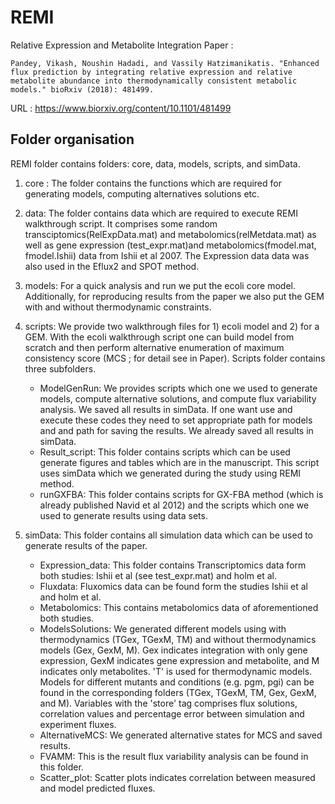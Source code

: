 # REMI 

Relative Expression and Metabolite Integration
Paper :

    Pandey, Vikash, Noushin Hadadi, and Vassily Hatzimanikatis. "Enhanced flux prediction by integrating relative expression and relative metabolite abundance into thermodynamically consistent metabolic models." bioRxiv (2018): 481499.

URL : https://www.biorxiv.org/content/10.1101/481499

## Folder organisation

REMI folder contains folders:  core, data, models, scripts, and simData.

1. core : The folder contains the functions which are required for generating models, computing alternatives solutions etc.
2. data: The folder contains data which are required to execute REMI walkthrough script. It comprises some random transciptomics(RelExpData.mat) and metabolomics(relMetdata.mat) as well as gene expression (test\_expr.mat)and metabolomics(fmodel.mat, fmodel.Ishii) data from Ishii et al 2007. The Expression data data was also used in the Eflux2 and SPOT method.
3. models: For a quick analysis and run we put the ecoli core model. Additionally, for reproducing results from the paper we also put the GEM with and without thermodynamic constraints.
4. scripts: We provide two walkthrough files for 1) ecoli model and 2) for a GEM.  With the ecoli walkthrough script one can build model from scratch and then perform alternative enumeration of maximum consistency score (MCS ; for detail see in Paper). Scripts folder contains three subfolders.

	- ModelGenRun:  We provides scripts which one we used to generate models, compute alternative solutions, and compute flux variability analysis.  We saved all results in simData. If one want use and execute these codes they need to set appropriate path for models and and path for saving the results. We already saved all results in simData.
	- Result\_script: This folder contains scripts which can be used generate figures and tables which are in the manuscript.  This script uses simData which we generated during the study using REMI method.
	- runGXFBA: This folder contains scripts for GX-FBA method (which is already published Navid et al 2012) and the scripts which one we used to generate results using data sets.

5. simData: This folder contains all simulation data which can be used to generate results of the paper.

	- Expression\_data: This folder contains Transcriptomics data form both studies: Ishii et al (see test\_expr.mat) and holm et al.
	- Fluxdata: Fluxomics data can be found form the studies Ishii et al and holm et al.
	- Metabolomics: This contains metabolomics data of aforementioned both studies.
	- ModelsSolutions: We generated different models using with thermodynamics (TGex, TGexM, TM) and without thermodynamics models (Gex, GexM, M). Gex indicates integration with only gene expression, GexM indicates gene expression and metabolite, and M indicates only metabolites. &#39;T&#39; is used for thermodynamic models.  Models for different mutants and conditions (e.g. pgm, pgi) can be found in the corresponding folders (TGex, TGexM, TM, Gex, GexM, and M).  Variables with the &#39;store&#39; tag comprises flux solutions, correlation values and percentage error between simulation and experiment fluxes.
	- AlternativeMCS: We generated alternative states for MCS and saved results.
	- FVAMM: This is the result flux variability analysis can be found in this folder.
	- Scatter\_plot: Scatter plots indicates correlation between measured and model predicted fluxes.


